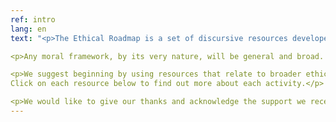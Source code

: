 ```yaml
---
ref: intro
lang: en
text: "<p>The Ethical Roadmap is a set of discursive resources developed within the EPSRC project <a href="https://enablingongoingness.com">Enabling Ongoingness</a> to support research teams in navigating ethical issues, concerns and opportunities.</p>

<p>Any moral framework, by its very nature, will be general and broad. Therefore, in order to support the understanding of ethical processes within research across disciplines, this series of practical resources enables group discussion from a range of different angles. The resources are free and open and we hope that different teams will find them useful as they are, but also that some teams will add content to extend the resources in this shared platform. The diversity of research contexts within our global research community will require nuanced content in some resources and we hope that this will become a space to create and share these.</p>

<p>We suggest beginning by using resources that relate to broader ethical concerns (Values, Team Member Roles and Moral Qualities) then moving to activities that involve support and participants (Critical Friends, Consent and Warp and Weft) and to use the Provocations resource cards both as an activity in its own right and also as a facilitator throughout the other activities to help move discussion along and bring some practical context to the other resource topics.
Click on each resource below to find out more about each activity.</p>

<p>We would like to give our thanks and acknowledge the support we received from Dementia Positive, Alzheimer’s Society, SheffCare, Cruse Bereavement Care and Dementia Action Alliance in developing these resources – your insights and conversations were invaluable.</p>"
---
```

